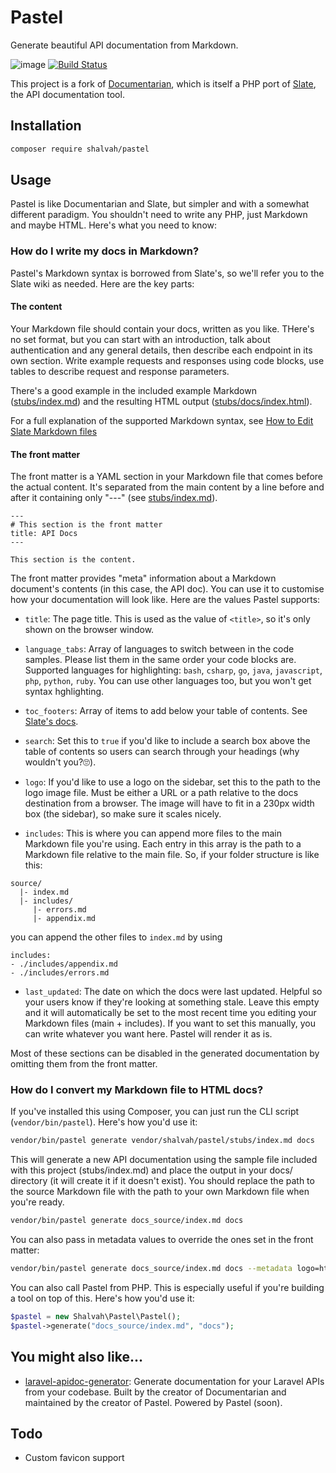# Pastel

Generate beautiful API documentation from Markdown.


![image](http://img.shields.io/packagist/v/shalvah/pastel.svg?style=flat)
[![Build Status](https://travis-ci.org/shalvah/pastel.svg?branch=master)](https://travis-ci.org/shalvah/pastel)

This project is a fork of [Documentarian](https://github.com/shalvah/pastel), which is itself a PHP port of [Slate](https://github.com/tripit/slate), the API documentation tool.


## Installation
```bash
composer require shalvah/pastel
```
 
## Usage
Pastel is like Documentarian and Slate, but simpler and with a somewhat different paradigm. You shouldn't need to write any PHP, just Markdown and maybe HTML. Here's what you need to know:

### How do I write my docs in Markdown?
Pastel's Markdown syntax is borrowed from Slate's, so we'll refer you to the Slate wiki as needed. Here are the key parts:

#### The content
Your Markdown file should contain your docs, written as you like. THere's no set format, but you can start with an introduction, talk about authentication and any general details, then describe each endpoint in its own section. Write example requests and responses using code blocks, use tables to describe request and response parameters.
 
 There's a good example in the included example Markdown ([stubs/index.md](./stubs/index.md)) and the resulting HTML output ([stubs/docs/index.html](./stubs/docs/index.html)).

For a full explanation of the supported Markdown syntax, see [How to Edit Slate Markdown files](https://github.com/slatedocs/slate/wiki/Markdown-Syntax)

#### The front matter
The front matter is a YAML section in your Markdown file that comes before the actual content. It's separated from the main content by a line before and after it containing only "---" (see [stubs/index.md](./stubs/index.md)).
 
```
---
# This section is the front matter
title: API Docs
---

This section is the content.
```

The front matter provides "meta" information about a Markdown document's contents (in this case, the API doc).  You can use it to customise how your documentation will look like. Here are the values Pastel supports:

- `title`: The page title. This is used as the value of `<title>`, so it's only shown on the browser window.

- `language_tabs`: Array of languages to switch between in the code samples. Please list them in the same order your code blocks are. Supported languages for highlighting: `bash`, `csharp`, `go`, `java`, `javascript`, `php`, `python`, `ruby`.  You can use other languages too, but you won't get syntax hghlighting. 

- `toc_footers`: Array of items to add below your table of contents. See [Slate's docs](https://github.com/slatedocs/slate/wiki/External-Links-in-the-ToC).

- `search`: Set this to `true` if you'd like to include a search box above the table of contents so users can search through your headings (why wouldn't you?🙄).

- `logo`: If you'd like to use a logo on the sidebar, set this to the path to the logo image file. Must be either a URL or a path relative to the docs destination from a browser. The image will have to fit in a 230px width box (the sidebar), so make sure it scales nicely.

- `includes`: This is where you can append more files to the main Markdown file you're using. Each entry in this array is the path to a Markdown file relative to the main file. So, if your folder structure is like this:
 
```
source/
  |- index.md
  |- includes/
     |- errors.md
     |- appendix.md
```

you can append the other files to `index.md` by using

```
includes:
- ./includes/appendix.md
- ./includes/errors.md
```

- `last_updated`: The date on which the docs were last updated. Helpful so your users know if they're looking at something stale. Leave this empty and it will automatically be set to the most recent time you editing your Markdown files (main + includes). If you want to set this manually, you can write whatever you want here. Pastel will render it as is.

Most of these sections can be disabled in the generated documentation by omitting them from the front matter.

### How do I convert my Markdown file to HTML docs?
If you've installed this using Composer, you can just run the CLI script (`vendor/bin/pastel`). Here's how you'd use it:

```bash
vendor/bin/pastel generate vendor/shalvah/pastel/stubs/index.md docs
```

This will generate a new API documentation using the sample file included with this project (stubs/index.md) and place the output in your docs/ directory (it will create it if it doesn't exist). You should replace the path to the source Markdown file with the path to your own Markdown file when you're ready.

```bash
vendor/bin/pastel generate docs_source/index.md docs
```

You can also pass in metadata values to override the ones set in the front matter:

```bash
vendor/bin/pastel generate docs_source/index.md docs --metadata logo=https://slatedocs.github.io/slate/images/logo.png --metadata toc_footers="<a>First</a>,<a>Second</a>"
```

You can also call Pastel from PHP. This is especially useful if you're building a tool on top of this. Here's how you'd use it:

```php
$pastel = new Shalvah\Pastel\Pastel();
$pastel->generate("docs_source/index.md", "docs");
```

## You might also like...
- [laravel-apidoc-generator](https://github.com/mpociot/laravel-apidoc-generator): Generate documentation for your Laravel APIs from your codebase. Built by the creator of Documentarian and maintained by the creator of Pastel. Powered by Pastel (soon).

## Todo
- Custom favicon support